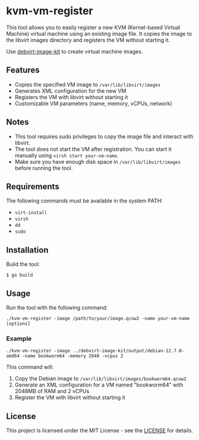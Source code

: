 # kvm-vm-register

This tool allows you to easily register a new KVM (Kernel-based Virtual Machine) virtual machine using an existing image file. It copies the image to the libvirt images directory and registers the VM without starting it.

Use [debvirt-image-kit](https://github.com/zinrai/debvirt-image-kit) to create virtual machine images.

## Features

- Copies the specified VM image to `/var/lib/libvirt/images`
- Generates XML configuration for the new VM
- Registers the VM with libvirt without starting it
- Customizable VM parameters (name, memory, vCPUs, network)

## Notes

- This tool requires sudo privileges to copy the image file and interact with libvirt.
- The tool does not start the VM after registration. You can start it manually using `virsh start your-vm-name`.
- Make sure you have enough disk space in `/var/lib/libvirt/images` before running the tool.

## Requirements

The following commands must be available in the system PATH:

- `virt-install`
- `virsh`
- `dd`
- `sudo`

## Installation

Build the tool:

```
$ go build
```

## Usage

Run the tool with the following command:

```
./kvm-vm-register -image /path/to/your/image.qcow2 -name your-vm-name [options]
```

### Example

```
./kvm-vm-register -image ../debvirt-image-kit/output/debian-12.7.0-amd64 -name bookworm64 -memory 2048 -vcpus 2
```

This command will:
1. Copy the Debian image to `/var/lib/libvirt/images/bookworm64.qcow2`
2. Generate an XML configuration for a VM named "bookworm64" with 2048MB of RAM and 2 vCPUs
3. Register the VM with libvirt without starting it

## License

This project is licensed under the MIT License - see the [LICENSE](https://opensource.org/license/mit) for details.
